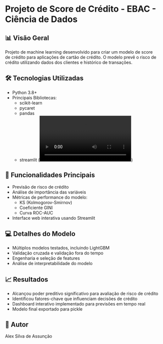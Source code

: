 # Projeto de Score de Crédito - EBAC - Ciência de Dados

## 📊 Visão Geral
Projeto de machine learning desenvolvido para criar um modelo de score de crédito para aplicações de cartão de crédito. O modelo prevê o risco de crédito utilizando dados dos clientes e histórico de transações.



## 🛠️ Tecnologias Utilizadas
- Python 3.8+
- Principais Bibliotecas:
  - scikit-learn
  - pycaret
  - pandas
  - streamlit (<video controls src="https://github.com/AlexSAssuncao/Final_CreditScore_EBAC/blob/main/Gravar_2025_03_15_03_37_34_145.mp4" title="Title"></video>)

## 🎯 Funcionalidades Principais
- Previsão de risco de crédito
- Análise de importância das variáveis
- Métricas de performance do modelo:
  - KS (Kolmogorov-Smirnov)
  - Coeficiente GINI
  - Curva ROC-AUC
- Interface web interativa usando Streamlit

## 💻 Detalhes do Modelo
- Múltiplos modelos testados, incluindo LightGBM
- Validação cruzada e validação fora do tempo
- Engenharia e seleção de features
- Análise de interpretabilidade do modelo

## 📈 Resultados
- Alcançou poder preditivo significativo para avaliação de risco de crédito
- Identificou fatores-chave que influenciam decisões de crédito
- Dashboard interativo implementado para previsões em tempo real
- Modelo final exportado para pickle

## 👤 Autor
Alex Silva de Assunção

